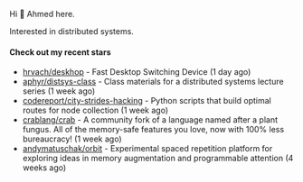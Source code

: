 Hi 👋 Ahmed here.

Interested in distributed systems.

#### Check out my recent stars

- [hrvach/deskhop](https://github.com/hrvach/deskhop) - Fast Desktop Switching Device (1 day ago)
- [aphyr/distsys-class](https://github.com/aphyr/distsys-class) - Class materials for a distributed systems lecture series (1 week ago)
- [codereport/city-strides-hacking](https://github.com/codereport/city-strides-hacking) - Python scripts that build optimal routes for node collection (1 week ago)
- [crablang/crab](https://github.com/crablang/crab) - A community fork of a language named after a plant fungus. All of the memory-safe features you love, now with 100% less bureaucracy!  (1 week ago)
- [andymatuschak/orbit](https://github.com/andymatuschak/orbit) - Experimental spaced repetition platform for exploring ideas in memory augmentation and programmable attention (4 weeks ago)

